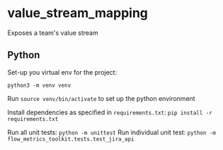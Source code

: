 # value_stream_mapping
Exposes a team's value stream

## Python

Set-up you virtual env for the project:

```
python3 -m venv venv
```

Run `source venv/bin/activate` to set up the python environment

Install dependencies as specified in `requirements.txt`: `pip install -r requirements.txt`

Run all unit tests: `python -m unittest`
Run individual unit test: `python -m flow_metrics_toolkit.tests.test_jira_api`
